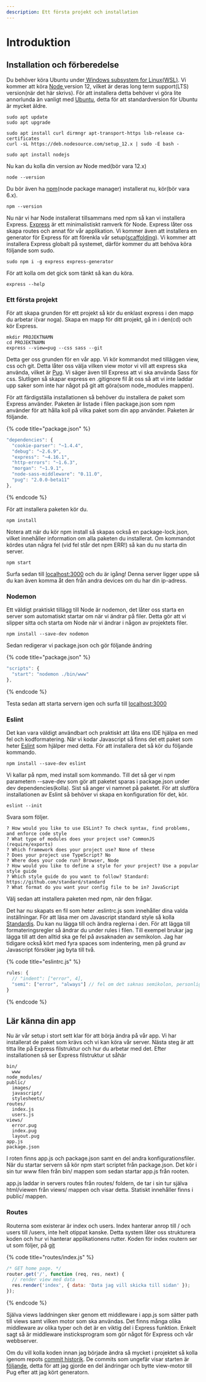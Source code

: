 ```yaml
---
description: Ett första projekt och installation
---
```


# Introduktion

## Installation och förberedelse

Du behöver köra Ubuntu under[ Windows subsystem for Linux\(WSL\)](https://docs.microsoft.com/en-us/windows/wsl/install-win10). Vi kommer att köra [Node ](https://nodejs.org/)version 12, vilket är deras long term support\(LTS\) version\(när det här skrivs\). För att installera detta behöver vi göra lite annorlunda än vanligt med [Ubuntu](https://ubuntu.com/), detta för att standardversion för Ubuntu är mycket äldre.

```text
sudo apt update
sudo apt upgrade

sudo apt install curl dirmngr apt-transport-https lsb-release ca-certificates
curl -sL https://deb.nodesource.com/setup_12.x | sudo -E bash -

sudo apt install nodejs
```

Nu kan du kolla din version av Node med\(bör vara 12.x\)

```text
node --version
```

Du bör även ha [npm](https://www.npmjs.com/)\(node package manager\) installerat nu, kör\(bör vara 6.x\).

```text
npm --version
```

Nu när vi har Node installerat tillsammans med npm så kan vi installera Express. [Express](https://expressjs.com/) är ett minimalistiskt ramverk för Node. Express låter oss skapa routes och annat för vår applikation. Vi kommer även att installera en generator för Express för att förenkla vår setup\([scaffolding](https://en.wikipedia.org/wiki/Scaffold_%28programming%29)\). Vi kommer att installera Express globalt på systemet, därför kommer du att behöva köra följande som sudo.

```text
sudo npm i -g express express-generator
```

För att kolla om det gick som tänkt så kan du köra.

```text
express --help
```

### Ett första projekt

För att skapa grunden för ett projekt så kör du enklast express i den mapp du arbetar i\(var noga\). Skapa en mapp för ditt projekt, gå in i den\(cd\) och kör Express.

```text
mkdir PROJEKTNAMN
cd PROJEKTNAMN
express --view=pug --css sass --git
```

Detta ger oss grunden för en vår app. Vi kör kommandot med tilläggen view, css och git. Detta låter oss välja vilken view motor vi vill att express ska använda, vilket är [Pug](https://pugjs.org/). Vi säger även till Express att vi ska använda Sass för css. Slutligen så skapar express en .gitignore fil åt oss så att vi inte laddar upp saker som inte har något på git att göra\(som node\_modules mappen\).

För att färdigställa installationen så behöver du installera de paket som Express använder. Paketen är listade i filen package.json som npm använder för att hålla koll på vilka paket som din app använder. Paketen är följande.

{% code title="package.json" %}
```javascript
"dependencies": {
  "cookie-parser": "~1.4.4",
  "debug": "~2.6.9",
  "express": "~4.16.1",
  "http-errors": "~1.6.3",
  "morgan": "~1.9.1",
  "node-sass-middleware": "0.11.0",
  "pug": "2.0.0-beta11"
},
```
{% endcode %}

För att installera paketen kör du.

```text
npm install
```

Notera att när du kör npm install så skapas också en package-lock.json, vilket innehåller information om alla paketen du installerat. Om kommandot kördes utan några fel \(vid fel står det npm ERR!\) så kan du nu starta din server.

```text
npm start
```

Surfa sedan till [localhost:3000](http://localhost:3000/) och du är igång! Denna server ligger uppe så du kan även komma åt den från andra devices om du har din ip-adress.

### Nodemon

Ett väldigt praktiskt tillägg till Node är nodemon, det låter oss starta en server som automatiskt startar om när vi ändrar på filer. Detta gör att vi slipper sitta och starta om Node när vi ändrar i någon av projektets filer.

```text
npm install --save-dev nodemon
```

Sedan redigerar vi package.json och gör följande ändring

{% code title="package.json" %}
```javascript
"scripts": {
  "start": "nodemon ./bin/www"
},
```
{% endcode %}

Testa sedan att starta servern igen och surfa till [localhost:3000](http://localhost:3000/)

### Eslint

Det kan vara väldigt användbart och praktiskt att låta ens IDE hjälpa en med fel och kodformatering. När vi kodar Javascript så finns det ett paket som heter [Eslint](https://eslint.org/) som hjälper med detta. För att installera det så kör du följande kommando.

```text
npm install --save-dev eslint
```

Vi kallar på npm, med install som kommando. Till det så ger vi npm parametern --save-dev som gör att paketet sparas i package.json under dev dependencies\(kolla\). Sist så anger vi namnet på paketet. För att slutföra installationen av Eslint så behöver vi skapa en konfiguration för det, kör.

```text
eslint --init
```

Svara som följer.

```text
? How would you like to use ESLint? To check syntax, find problems, and enforce code style
? What type of modules does your project use? CommonJS (require/exports)
? Which framework does your project use? None of these
? Does your project use TypeScript? No
? Where does your code run? Browser, Node
? How would you like to define a style for your project? Use a popular style guide
? Which style guide do you want to follow? Standard: https://github.com/standard/standard
? What format do you want your config file to be in? JavaScript
```

Välj sedan att installera paketen med npm, när den frågar.

Det har nu skapats en fil som heter .eslintrc.js som innehåller dina valda inställningar. För att läsa mer om Javascript standard style så kolla [Standardjs](https://standardjs.com/rules.html). Du kan nu lägga till och ändra reglerna i den. För att lägga till formateringsregler så ändrar du under rules i filen. Till exempel brukar jag lägga till att den alltid ska ge fel på avsaknaden av semikolon. Jag har tidigare också kört med fyra spaces som indentering, men på grund av Javascript försöker jag byta till två.

{% code title="eslintrc.js" %}
```javascript
rules: {
  // "indent": ["error", 4],
  "semi": ["error", "always"] // fel om det saknas semikolon, personlig preferens
}
```
{% endcode %}

## Lär känna din app

Nu är vår setup i stort sett klar för att börja ändra på vår app. Vi har installerat de paket som krävs och vi kan köra vår server. Nästa steg är att titta lite på Express filstruktur och hur du arbetar med det. Efter installationen så ser Express filstruktur ut såhär

```text
bin/
  www
node_modules/
public/
  images/
  javascript/
  stylesheets/
routes/
  index.js
  users.js
views/
  error.pug
  index.pug
  layout.pug
app.js
package.json
```

I roten finns app.js och package.json samt en del andra konfigurationsfiler. När du startar servern så kör npm start scriptet från package.json. Det kör i sin tur www filen från bin/ mappen som sedan startar app.js från rooten.

app.js laddar in servers routes från routes/ foldern, de tar i sin tur själva html/viewen från views/ mappen och visar detta. Statiskt innehåller finns i public/ mappen.

### Routes

Routerna som existerar är index och users. Index hanterar anrop till / och users till /users, inte helt otippat kanske. Detta system låter oss strukturera koden och hur vi hanterar applikationens rutter. Koden för index routern ser ut som följer, på [git](https://github.com/jensnti/wsp1-node/blob/ac1733d144ed049550e30fa2a711ae876ef9c3cd/routes/index.js)

{% code title="routes/index.js" %}
```javascript
/* GET home page. */
router.get('/', function (req, res, next) {
  // render view med data
  res.render('index', { data: 'Data jag vill skicka till sidan' });
});
```
{% endcode %}

Själva views laddningen sker genom ett middleware i app.js som sätter path till views samt vilken motor som ska användas. Det finns många olika middleware av olika typer och det är en viktig del i Express funktion. Enkelt sagt så är middleware insticksprogram som gör något för Express och vår webbserver.

Om du vill kolla koden innan jag började ändra så mycket i projektet så kolla igenom repots [commit historik](https://github.com/jensnti/wsp1-node/commits/master). De commits som ungefär visar starten är [följande](https://github.com/jensnti/wsp1-node/tree/ac1733d144ed049550e30fa2a711ae876ef9c3cd), detta för att jag gjorde en del ändringar och bytte view-motor till Pug efter att jag kört generatorn.

